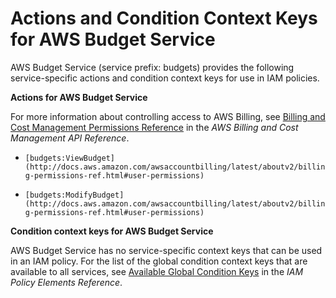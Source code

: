 # Actions and Condition Context Keys for AWS Budget Service<a name="list_budgets"></a>

AWS Budget Service \(service prefix: budgets\) provides the following service\-specific actions and condition context keys for use in IAM policies\.

**Actions for AWS Budget Service**

For more information about controlling access to AWS Billing, see [Billing and Cost Management Permissions Reference](http://docs.aws.amazon.com/awsaccountbilling/latest/aboutv2/billing-permissions-ref.html) in the *AWS Billing and Cost Management API Reference*\.

+ `[budgets:ViewBudget](http://docs.aws.amazon.com/awsaccountbilling/latest/aboutv2/billing-permissions-ref.html#user-permissions)`

+ `[budgets:ModifyBudget](http://docs.aws.amazon.com/awsaccountbilling/latest/aboutv2/billing-permissions-ref.html#user-permissions)`

**Condition context keys for AWS Budget Service**

AWS Budget Service has no service\-specific context keys that can be used in an IAM policy\. For the list of the global condition context keys that are available to all services, see [Available Global Condition Keys](reference_policies_condition-keys.md#AvailableKeys) in the *IAM Policy Elements Reference*\.